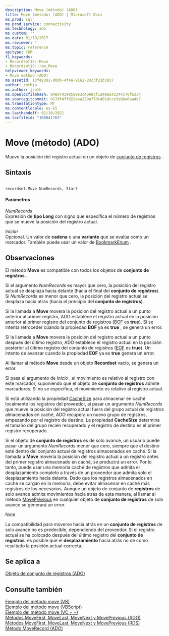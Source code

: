 ```yaml
---
description: Move (método) (ADO)
title: Move (método) (ADO) | Microsoft Docs
ms.prod: sql
ms.prod_service: connectivity
ms.technology: ado
ms.custom: ''
ms.date: 01/19/2017
ms.reviewer: ''
ms.topic: reference
apitype: COM
f1_keywords:
- Recordset15::Move
- Recordset15::raw_Move
helpviewer_keywords:
- Move method [ADO]
ms.assetid: 13fe9381-d00b-4f4a-9162-83c3f21b3837
author: rothja
ms.author: jroth
ms.openlocfilehash: 848074390559e3c40e0cf1a4e8242344c70f6334
ms.sourcegitcommit: 917df4ffd22e4a229af7dc481dcce3ebba0aa4d7
ms.translationtype: MT
ms.contentlocale: es-ES
ms.lasthandoff: 02/10/2021
ms.locfileid: "100041765"
---
```

# <a name="move-method-ado"></a>Move (método) (ADO)
Mueve la posición del registro actual en un objeto de [conjunto de registros](./recordset-object-ado.md) .  
  
## <a name="syntax"></a>Sintaxis  
  
```  
  
recordset.Move NumRecords, Start  
```  
  
#### <a name="parameters"></a>Parámetros  
 *NumRecords*  
 Expresión de **tipo Long** con signo que especifica el número de registros que se mueve la posición del registro actual.  
  
 *Iniciar*  
 Opcional. Un valor de **cadena** o una **variante** que se evalúa como un marcador. También puede usar un valor de [BookmarkEnum](./bookmarkenum.md) .  
  
## <a name="remarks"></a>Observaciones  
 El método **Move** es compatible con todos los objetos de **conjunto de registros** .  
  
 Si el argumento *NumRecords* es mayor que cero, la posición del registro actual se desplaza hacia delante (hacia el final del **conjunto de registros**). Si *NumRecords* es menor que cero, la posición del registro actual se desplaza hacia atrás (hacia el principio del **conjunto de registros**).  
  
 Si la llamada a **Move** movera la posición del registro actual a un punto anterior al primer registro, ADO establece el registro actual en la posición anterior al primer registro del conjunto de registros ([BOF](./bof-eof-properties-ado.md) es **true**). Si se intenta retroceder cuando la propiedad **BOF** ya es **true** , se genera un error.  
  
 Si la llamada a **Move** movera la posición del registro actual a un punto después del último registro, ADO establece el registro actual en la posición posterior al último registro del conjunto de registros ([EOF](./bof-eof-properties-ado.md) es **true**). Un intento de avanzar cuando la propiedad **EOF** ya es **true** genera un error.  
  
 Al llamar al método **Move** desde un objeto **Recordset** vacío, se genera un error.  
  
 Si pasa el argumento de *Inicio* , el movimiento es relativo al registro con este marcador, suponiendo que el objeto de **conjunto de registros** admite marcadores. Si no se especifica, el movimiento es relativo al registro actual.  
  
 Si está utilizando la propiedad [CacheSize](./cachesize-property-ado.md) para almacenar en caché localmente los registros del proveedor, al pasar un argumento *NumRecords* que mueve la posición del registro actual fuera del grupo actual de registros almacenados en caché, ADO recupera un nuevo grupo de registros, empezando por el registro de destino. La propiedad **CacheSize** determina el tamaño del grupo recién recuperado y el registro de destino es el primer registro recuperado.  
  
 Si el objeto de **conjunto de registros** es de solo avance, un usuario puede pasar un argumento *NumRecords* menor que cero, siempre que el destino esté dentro del conjunto actual de registros almacenados en caché. Si la llamada a **Move** movería la posición del registro actual a un registro antes del primer registro almacenado en caché, se producirá un error. Por lo tanto, puede usar una memoria caché de registros que admita el desplazamiento completo a través de un proveedor que admita solo el desplazamiento hacia delante. Dado que los registros almacenados en caché se cargan en la memoria, debe evitar almacenar en caché más registros de los necesarios. Aunque un objeto de conjunto de **registros** de solo avance admita movimientos hacia atrás de esta manera, al llamar al método [MovePrevious](./movefirst-movelast-movenext-and-moveprevious-methods-ado.md) en cualquier objeto de **conjunto de registros** de solo avance se generará un error.  
  
> [!NOTE]
>  La compatibilidad para moverse hacia atrás en un **conjunto de registros** de solo avance no es predecible, dependiendo del proveedor. Si el registro actual se ha colocado después del último registro del **conjunto de registros**, es posible que el **desplazamiento** hacia atrás no dé como resultado la posición actual correcta.  
  
## <a name="applies-to"></a>Se aplica a  
 [Objeto de conjunto de registros (ADO)](./recordset-object-ado.md)  
  
## <a name="see-also"></a>Consulte también  
 [Ejemplo del método move (VB)](./move-method-example-vb.md)   
 [Ejemplo del método move (VBScript)](./move-method-example-vbscript.md)   
 [Ejemplo del método move (VC + +)](./move-method-example-vc.md)   
 [Métodos MoveFirst, MoveLast, MoveNext y MovePrevious (ADO)](./movefirst-movelast-movenext-and-moveprevious-methods-ado.md)   
 [Métodos MoveFirst, MoveLast, MoveNext y MovePrevious (RDS)](../rds-api/movefirst-movelast-movenext-and-moveprevious-methods-rds.md)   
 [Método MoveRecord (ADO)](./moverecord-method-ado.md)
